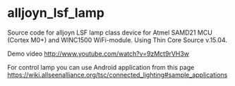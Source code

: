 # alljoyn_lsf_lamp
Source code for alljoyn LSF lamp class device for Atmel SAMD21 MCU (Cortex M0+) and WINC1500 WiFi-module. Using Thin Core Source v.15.04.

Demo video http://www.youtube.com/watch?v=9zMct9rVH3w

For control lamp you can use Android application from this page https://wiki.allseenalliance.org/tsc/connected_lighting#sample_applications
